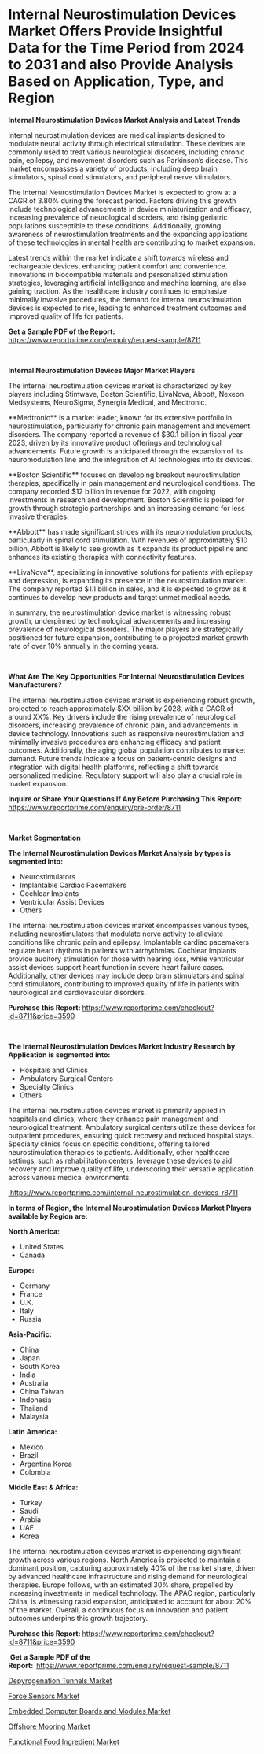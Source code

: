 <p><h1>Internal Neurostimulation Devices Market Offers Provide Insightful Data for the Time Period from 2024 to 2031 and also Provide Analysis Based on Application, Type, and Region</h1></p><p><strong>Internal Neurostimulation Devices Market Analysis and Latest Trends</strong></p>
<p><p>Internal neurostimulation devices are medical implants designed to modulate neural activity through electrical stimulation. These devices are commonly used to treat various neurological disorders, including chronic pain, epilepsy, and movement disorders such as Parkinson’s disease. This market encompasses a variety of products, including deep brain stimulators, spinal cord stimulators, and peripheral nerve stimulators.</p><p>The Internal Neurostimulation Devices Market is expected to grow at a CAGR of 3.80% during the forecast period. Factors driving this growth include technological advancements in device miniaturization and efficacy, increasing prevalence of neurological disorders, and rising geriatric populations susceptible to these conditions. Additionally, growing awareness of neurostimulation treatments and the expanding applications of these technologies in mental health are contributing to market expansion.</p><p>Latest trends within the market indicate a shift towards wireless and rechargeable devices, enhancing patient comfort and convenience. Innovations in biocompatible materials and personalized stimulation strategies, leveraging artificial intelligence and machine learning, are also gaining traction. As the healthcare industry continues to emphasize minimally invasive procedures, the demand for internal neurostimulation devices is expected to rise, leading to enhanced treatment outcomes and improved quality of life for patients.</p></p>
<p><strong>Get a Sample PDF of the Report:&nbsp;</strong> <a href="https://www.reportprime.com/enquiry/request-sample/8711">https://www.reportprime.com/enquiry/request-sample/8711</a></p>
<p>&nbsp;</p>
<p><strong>Internal Neurostimulation Devices Major Market Players</strong></p>
<p><p>The internal neurostimulation devices market is characterized by key players including Stimwave, Boston Scientific, LivaNova, Abbott, Nexeon Medsystems, NeuroSigma, Synergia Medical, and Medtronic. </p><p>**Medtronic** is a market leader, known for its extensive portfolio in neurostimulation, particularly for chronic pain management and movement disorders. The company reported a revenue of $30.1 billion in fiscal year 2023, driven by its innovative product offerings and technological advancements. Future growth is anticipated through the expansion of its neuromodulation line and the integration of AI technologies into its devices.</p><p>**Boston Scientific** focuses on developing breakout neurostimulation therapies, specifically in pain management and neurological conditions. The company recorded $12 billion in revenue for 2022, with ongoing investments in research and development. Boston Scientific is poised for growth through strategic partnerships and an increasing demand for less invasive therapies.</p><p>**Abbott** has made significant strides with its neuromodulation products, particularly in spinal cord stimulation. With revenues of approximately $10 billion, Abbott is likely to see growth as it expands its product pipeline and enhances its existing therapies with connectivity features.</p><p>**LivaNova**, specializing in innovative solutions for patients with epilepsy and depression, is expanding its presence in the neurostimulation market. The company reported $1.1 billion in sales, and it is expected to grow as it continues to develop new products and target unmet medical needs.</p><p>In summary, the neurostimulation device market is witnessing robust growth, underpinned by technological advancements and increasing prevalence of neurological disorders. The major players are strategically positioned for future expansion, contributing to a projected market growth rate of over 10% annually in the coming years.</p></p>
<p>&nbsp;</p>
<p><strong>What Are The Key Opportunities For Internal Neurostimulation Devices Manufacturers?</strong></p>
<p><p>The internal neurostimulation devices market is experiencing robust growth, projected to reach approximately $XX billion by 2028, with a CAGR of around XX%. Key drivers include the rising prevalence of neurological disorders, increasing prevalence of chronic pain, and advancements in device technology. Innovations such as responsive neurostimulation and minimally invasive procedures are enhancing efficacy and patient outcomes. Additionally, the aging global population contributes to market demand. Future trends indicate a focus on patient-centric designs and integration with digital health platforms, reflecting a shift towards personalized medicine. Regulatory support will also play a crucial role in market expansion.</p></p>
<p><strong>Inquire or Share Your Questions If Any Before Purchasing This Report:</strong> <a href="https://www.reportprime.com/enquiry/pre-order/8711">https://www.reportprime.com/enquiry/pre-order/8711</a></p>
<p>&nbsp;</p>
<p><strong>Market Segmentation</strong></p>
<p><strong>The Internal Neurostimulation Devices Market Analysis by types is segmented into:</strong></p>
<p><ul><li>Neurostimulators</li><li>Implantable Cardiac Pacemakers</li><li>Cochlear Implants</li><li>Ventricular Assist Devices</li><li>Others</li></ul></p>
<p><p>The internal neurostimulation devices market encompasses various types, including neurostimulators that modulate nerve activity to alleviate conditions like chronic pain and epilepsy. Implantable cardiac pacemakers regulate heart rhythms in patients with arrhythmias. Cochlear implants provide auditory stimulation for those with hearing loss, while ventricular assist devices support heart function in severe heart failure cases. Additionally, other devices may include deep brain stimulators and spinal cord stimulators, contributing to improved quality of life in patients with neurological and cardiovascular disorders.</p></p>
<p><strong>Purchase this Report:&nbsp;</strong><a href="https://www.reportprime.com/checkout?id=8711&price=3590">https://www.reportprime.com/checkout?id=8711&price=3590</a></p>
<p>&nbsp;</p>
<p><strong>The Internal Neurostimulation Devices Market Industry Research by Application is segmented into:</strong></p>
<p><ul><li>Hospitals and Clinics</li><li>Ambulatory Surgical Centers</li><li>Specialty Clinics</li><li>Others</li></ul></p>
<p><p>The internal neurostimulation devices market is primarily applied in hospitals and clinics, where they enhance pain management and neurological treatment. Ambulatory surgical centers utilize these devices for outpatient procedures, ensuring quick recovery and reduced hospital stays. Specialty clinics focus on specific conditions, offering tailored neurostimulation therapies to patients. Additionally, other healthcare settings, such as rehabilitation centers, leverage these devices to aid recovery and improve quality of life, underscoring their versatile application across various medical environments.</p></p>
<p><a href="https://www.reportprime.com/internal-neurostimulation-devices-r8711">&nbsp;https://www.reportprime.com/internal-neurostimulation-devices-r8711</a></p>
<p><strong>In terms of Region, the Internal Neurostimulation Devices Market Players available by Region are:</strong></p>
<p>
    <p> <strong> North America: </strong>
        <ul>
            <li>United States</li>
            <li>Canada</li>
        </ul>
        </p> 
    <p> <strong> Europe: </strong>
        <ul>
            <li>Germany</li>
            <li>France</li>
            <li>U.K.</li>
            <li>Italy</li>
            <li>Russia</li>
        </ul>
        </p> 
    <p> <strong> Asia-Pacific: </strong>
        <ul>
            <li>China</li>
            <li>Japan</li>
            <li>South Korea</li>
            <li>India</li>
            <li>Australia</li>
            <li>China Taiwan</li>
            <li>Indonesia</li>
            <li>Thailand</li>
            <li>Malaysia</li>
        </ul>
        </p> 
    <p> <strong> Latin America: </strong>
        <ul>
            <li>Mexico</li>
            <li>Brazil</li>
            <li>Argentina Korea</li>
            <li>Colombia</li>
        </ul>
        </p> 
    <p> <strong> Middle East & Africa: </strong>
        <ul>
            <li>Turkey</li>
            <li>Saudi</li>
            <li>Arabia</li>
            <li>UAE</li>
            <li>Korea</li>
        </ul>
    </p>
    </p>
<p><p>The internal neurostimulation devices market is experiencing significant growth across various regions. North America is projected to maintain a dominant position, capturing approximately 40% of the market share, driven by advanced healthcare infrastructure and rising demand for neurological therapies. Europe follows, with an estimated 30% share, propelled by increasing investments in medical technology. The APAC region, particularly China, is witnessing rapid expansion, anticipated to account for about 20% of the market. Overall, a continuous focus on innovation and patient outcomes underpins this growth trajectory.</p></p>
<p><strong>Purchase this Report: </strong><a href="https://www.reportprime.com/checkout?id=8711&price=3590">https://www.reportprime.com/checkout?id=8711&price=3590</a></p>
<p>&nbsp;<strong>Get a Sample PDF of the Report:&nbsp;&nbsp;</strong><a href="https://www.reportprime.com/enquiry/request-sample/8711">https://www.reportprime.com/enquiry/request-sample/8711</a></p>
<p><strong></strong></p>
<p><p><a href="https://medium.com/@pelloscooterist_44143/the-depyrogenation-tunnels-market-report-analyzes-important-operational-and-performance-data-so-201095c435b5">Depyrogenation Tunnels Market</a></p><p><a href="https://www.linkedin.com/pulse/force-sensors-market-segmentation-geographical-regions-uzsqe?trackingId=bGKaZszHQF6kuzgBrIcyKw%3D%3D">Force Sensors Market</a></p><p><a href="https://issuu.com/reportprime-2/docs/embedded-computer-boards-and-module_ae405c43e97e42">Embedded Computer Boards and Modules Market</a></p><p><a href="https://medium.com/@pelloscooterist_44143/the-offshore-mooring-market-has-experienced-impressive-growth-in-recent-years-expanding-its-1999d884d80c">Offshore Mooring Market</a></p><p><a href="https://www.linkedin.com/pulse/emerging-trends-functional-food-ingredient-market-global-outlook-smrqf?trackingId=t9KeqR1vSHeS0DUI6oUeZg%3D%3D">Functional Food Ingredient Market</a></p></p>